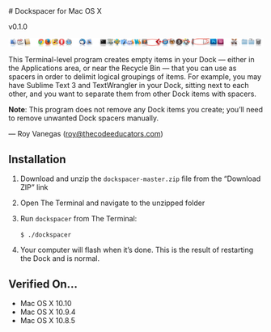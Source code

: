 <meta charset="utf-8">
# Dockspacer for Mac OS X

v0.1.0

![Dockspacer screenshot](img/dockspacer.png "Dockspacer screenshot")

This Terminal-level program creates empty items in your Dock — either in the Applications area, or near the Recycle Bin — that you can use as spacers in order to delimit logical groupings of items. For example, you may have Sublime Text 3 and TextWrangler in your Dock, sitting next to each other, and you want to separate them from other Dock items with spacers.

**Note**: This program does not remove any Dock items you create; you’ll need to remove unwanted Dock spacers manually.

— Roy Vanegas (roy@thecodeeducators.com)

## Installation
1. Download and unzip the `dockspacer-master.zip` file from the “Download ZIP” link
2. Open The Terminal and navigate to the unzipped folder
3. Run `dockspacer` from The Terminal:

     `$ ./dockspacer`

4. Your computer will flash when it’s done. This is the result of restarting the Dock and is normal.

## Verified On...
* Mac OS X 10.10
* Mac OS X 10.9.4
* Mac OS X 10.8.5
